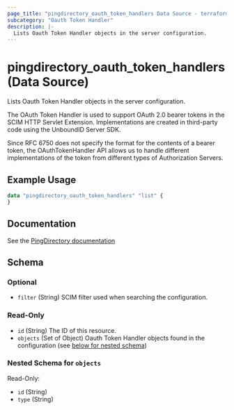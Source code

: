 ```yaml
---
page_title: "pingdirectory_oauth_token_handlers Data Source - terraform-provider-pingdirectory"
subcategory: "Oauth Token Handler"
description: |-
  Lists Oauth Token Handler objects in the server configuration.
---
```


# pingdirectory_oauth_token_handlers (Data Source)

Lists Oauth Token Handler objects in the server configuration.

The OAuth Token Handler is used to support OAuth 2.0 bearer tokens in the SCIM HTTP Servlet Extension. Implementations are created in third-party code using the UnboundID Server SDK.

Since RFC 6750 does not specify the format for the contents of a bearer token, the OAuthTokenHandler API allows us to handle different implementations of the token from different types of Authorization Servers.

## Example Usage

```terraform
data "pingdirectory_oauth_token_handlers" "list" {
}
```

## Documentation
See the [PingDirectory documentation](https://docs.pingidentity.com/r/en-us/pingdirectory-93/pd_ds_enable_oauth_authentication)

<!-- schema generated by tfplugindocs -->
## Schema

### Optional

- `filter` (String) SCIM filter used when searching the configuration.

### Read-Only

- `id` (String) The ID of this resource.
- `objects` (Set of Object) Oauth Token Handler objects found in the configuration (see [below for nested schema](#nestedatt--objects))

<a id="nestedatt--objects"></a>
### Nested Schema for `objects`

Read-Only:

- `id` (String)
- `type` (String)

